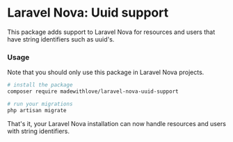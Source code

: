 # Laravel Nova: Uuid support

This package adds support to Laravel Nova for resources and users that have string identifiers such as uuid's.

### Usage

Note that you should only use this package in Laravel Nova projects.

```bash
# install the package
composer require madewithlove/laravel-nova-uuid-support

# run your migrations
php artisan migrate
```

That's it, your Laravel Nova installation can now handle resources and users with string identifiers.
